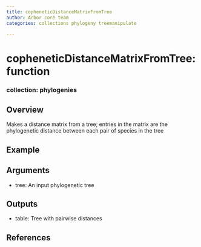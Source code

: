 ```yaml
---
title: copheneticDistanceMatrixFromTree
author: Arbor core team
categories: collections phylogeny treemanipulate

---
```


# copheneticDistanceMatrixFromTree: function

### collection: phylogenies

## Overview

Makes a distance matrix from a tree; entries in the matrix are the phylogenetic distance between each pair
of species in the tree

## Example


## Arguments

- tree: An input phylogenetic tree

## Outputs

- table: Tree with pairwise distances

## References
